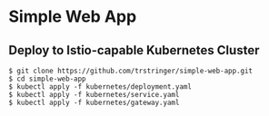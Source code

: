 # Simple Web App

## Deploy to Istio-capable Kubernetes Cluster

```
$ git clone https://github.com/trstringer/simple-web-app.git
$ cd simple-web-app
$ kubectl apply -f kubernetes/deployment.yaml
$ kubectl apply -f kubernetes/service.yaml
$ kubectl apply -f kubernetes/gateway.yaml
```
